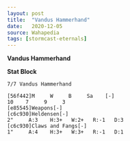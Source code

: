 ```yaml
---
layout: post
title:  "Vandus Hammerhand"
date:   2020-12-05
source: Wahapedia
tags: [stormcast-eternals]
---
```


**Vandus Hammerhand**

**Stat Block**
```
7/7 Vandus Hammerhand
```

```
[56f442]M     W     B     Sa    [-]
10    7     9     3     
[e85545]Weapons[-]
[c6c930]Heldensen[-]
2"     A:3    H:3+   W:2+   R:-1   D:3   
[c6c930]Claws and Fangs[-]
1"     A:4    H:3+   W:3+   R:-1   D:1   
```


